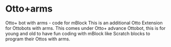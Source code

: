 # Otto+arms
Otto+ bot with arms - code for mBlock
This is an additional Otto Extension for Ottobots with arms.
This comes under Otto+ advance Ottobot, this is for young and old to have fun
coding with mBlock like Scratch blocks to program their Ottos with arms.
